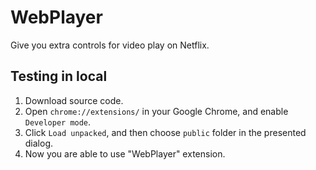 # WebPlayer
Give you extra controls for video play on Netflix.

## Testing in local

1. Download source code.  
2. Open `chrome://extensions/` in your Google Chrome, and enable `Developer mode`.
3. Click `Load unpacked`, and then choose `public` folder in the presented dialog.
4. Now you are able to use "WebPlayer" extension.


